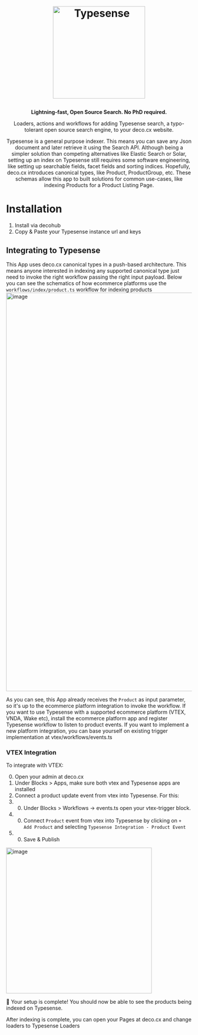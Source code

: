 <h1>
  <p align="center">
    <a href="https://typesense.org/">
      <img alt="Typesense" src="https://github.com/deco-cx/apps/assets/1753396/616062d6-3b23-4af0-bda9-1480a90c1fa1" width="250" />
    </a>
  </p>
</h1>

<p align="center">
  <strong>
    Lightning-fast, Open Source Search. No PhD required.
  </strong>
</p>
<p align="center">
  Loaders, actions and workflows for adding Typesense search, a typo-tolerant open source search engine, to your deco.cx website.
</p>

<p align="center">
Typesense is a general purpose indexer. This means you can save any Json document and later retrieve it using the Search API. Although being a simpler solution than competing alternatives like Elastic Search or Solar, setting up an index on Typesense still requires some software engineering, like setting up searchable fields, facet fields and sorting indices. Hopefully, deco.cx introduces canonical types, like Product, ProductGroup, etc. These schemas allow this app to built solutions for common use-cases, like indexing Products for a Product Listing Page. 
</p>

# Installation
1. Install via decohub
2. Copy & Paste your Typesense instance url and keys

## Integrating to Typesense
This App uses deco.cx canonical types in a push-based architecture. This means anyone interested in indexing any supported canonical type just need to invoke the right workflow passing the right input payload. Below you can see the schematics of how ecommerce platforms use the `workflows/index/product.ts` workflow for indexing products
<img width="1080" alt="image" src="https://github.com/deco-cx/apps/assets/1753396/8c2e46cc-4886-499d-bcb0-634bdf4b750b">

As you can see, this App already receives the `Product` as input parameter, so it's up to the ecommerce platform integration to invoke the workflow. 
If you want to use Typesense with a supported ecommerce platform (VTEX, VNDA, Wake etc), install the ecommerce platform app and register Typesense workflow to listen to product events.
If you want to implement a new platform integration, you can base yourself on existing trigger implementation at vtex/workflows/events.ts

### VTEX Integration
To integrate with VTEX:

0. Open your admin at deco.cx
0. Under Blocks > Apps, make sure both vtex and Typesense apps are installed
0. Connect a product update event from vtex into Typesense. For this:
0. 0. Under Blocks > Workflows -> events.ts open your vtex-trigger block. 
0. 0. Connect `Product` event from vtex into Typesense by clicking on `+ Add Product` and selecting `Typesense Integration - Product Event` 
0. 0. Save & Publish 

<img width="395" alt="image" src="https://github.com/deco-cx/apps/assets/1753396/a135d789-50f9-415f-bbd2-a328c3762034">

🎉 Your setup is complete! You should now be able to see the products being indexed on Typesense.

After indexing is complete, you can open your Pages at deco.cx and change loaders to Typesense Loaders
